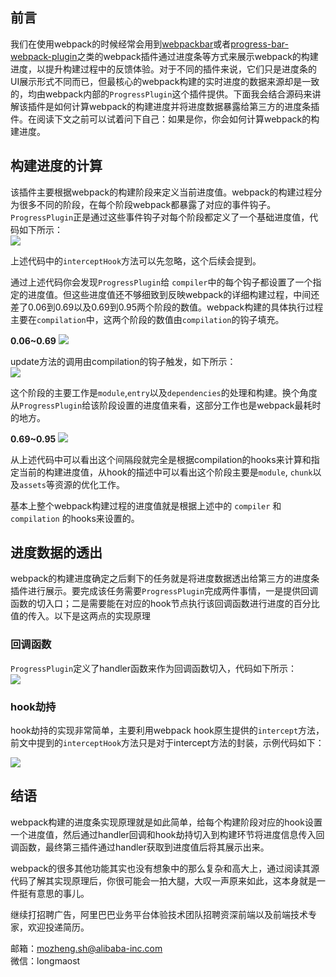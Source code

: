 ## 前言

我们在使用webpack的时候经常会用到[webpackbar](https://github.com/nuxt/webpackbar)或者[progress-bar-webpack-plugin](https://www.npmjs.com/package/progress-bar-webpack-plugin)之类的webpack插件通过进度条等方式来展示webpack的构建进度，以提升构建过程中的反馈体验。对于不同的插件来说，它们只是进度条的UI展示形式不同而已，但最核心的webpack构建的实时进度的数据来源却是一致的，均由webpack内部的`ProgressPlugin`这个插件提供。下面我会结合源码来讲解该插件是如何计算webpack的构建进度并将进度数据暴露给第三方的进度条插件。在阅读下文之前可以试着问下自己：如果是你，你会如何计算webpack的构建进度。

## 构建进度的计算
该插件主要根据webpack的构建阶段来定义当前进度值。webpack的构建过程分为很多不同的阶段，在每个阶段webpack都暴露了对应的事件钩子。`ProgressPlugin`正是通过这些事件钩子对每个阶段都定义了一个基础进度值，代码如下所示：  
![](https://img.alicdn.com/tfs/TB1d.PvXcVl614jSZKPXXaGjpXa-1582-1200.png)  

上述代码中的`interceptHook`方法可以先忽略，这个后续会提到。  

通过上述代码你会发现`ProgressPlugin`给 `compiler`中的每个钩子都设置了一个指定的进度值。但这些进度值还不够细致到反映webpack的详细构建过程，中间还差了0.06到0.69以及0.69到0.95两个阶段的数值。webpack构建的具体执行过程主要在`compilation`中，这两个阶段的数值由`compilation`的钩子填充。  

__0.06~0.69__
![](https://img.alicdn.com/tfs/TB12tHvaLzO3e4jSZFxXXaP_FXa-2020-1848.png)  

update方法的调用由compilation的钩子触发，如下所示：  
![](https://img.alicdn.com/tfs/TB1VBAUK7Y2gK0jSZFgXXc5OFXa-2048-1524.png)

这个阶段的主要工作是`module`,`entry`以及`dependencies`的处理和构建。换个角度从`ProgressPlugin`给该阶段设置的进度值来看，这部分工作也是webpack最耗时的地方。  

__0.69~0.95__
![](https://img.alicdn.com/tfs/TB1gITQXcVl614jSZKPXXaGjpXa-1430-2928.png)  

从上述代码中可以看出这个间隔段就完全是根据compilation的hooks来计算和指定当前的构建进度值，从hook的描述中可以看出这个阶段主要是`module`, `chunk`以及`assets`等资源的优化工作。  

基本上整个webpack构建过程的进度值就是根据上述中的 `compiler` 和 `compilation` 的hooks来设置的。  


## 进度数据的透出

webpack的构建进度确定之后剩下的任务就是将进度数据透出给第三方的进度条插件进行展示。要完成该任务需要`ProgressPlugin`完成两件事情，一是提供回调函数的切入口；二是需要能在对应的hook节点执行该回调函数进行进度的百分比值的传入。以下是这两点的实现原理

### 回调函数
`ProgressPlugin`定义了handler函数来作为回调函数切入，代码如下所示：  
![](https://img.alicdn.com/tfs/TB19TU3KYj1gK0jSZFOXXc7GpXa-1330-1812.png)

### hook劫持
hook劫持的实现非常简单，主要利用webpack hook原生提供的`intercept`方法，前文中提到的`interceptHook`方法只是对于intercept方法的封装，示例代码如下：  

![](https://img.alicdn.com/tfs/TB1aTE_K7L0gK0jSZFAXXcA9pXa-1312-1272.png)

## 结语

webpack构建的进度条实现原理就是如此简单，给每个构建阶段对应的hook设置一个进度值，然后通过handler回调和hook劫持切入到构建环节将进度信息传入回调函数，最终第三插件通过handler获取到进度值后将其展示出来。 

webpack的很多其他功能其实也没有想象中的那么复杂和高大上，通过阅读其源代码了解其实现原理后，你很可能会一拍大腿，大叹一声原来如此，这本身就是一件挺有意思的事儿。  

继续打招聘广告，阿里巴巴业务平台体验技术团队招聘资深前端以及前端技术专家，欢迎投递简历。

邮箱：mozheng.sh@alibaba-inc.com  
微信：longmaost